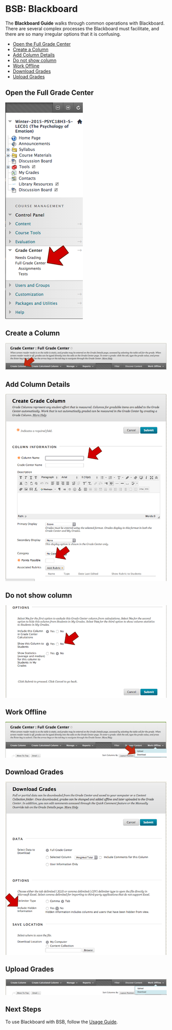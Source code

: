 # BSB: Blackboard

The **Blackboard Guide** walks through common operations with Blackboard.  There are several complex processes the Blackboard must facilitate, and there are so many irregular options that it is confusing.

- [Open the Full Grade Center](#open-the-full-grade-center)
- [Create a Column](#create-a-column)
- [Add Column Details](#add-column-details)
- [Do not show column](#do-not-show-column)
- [Work Offline](#work-offline)
- [Download Grades](#download-grades)
- [Upload Grades](#upload-grades)

## Open the Full Grade Center

![Grade Center](images/grade-center.png)

## Create a Column

![Create Column](images/create-column.png)

## Add Column Details

![Create Column Form](images/create-column-form.png)

## Do not show column

![Show Column Form](images/show-column-form.png)

## Work Offline

![Work Offline](images/work-offline-download.png)

## Download Grades

![Download Grades](images/download-grades-form.png)

## Upload Grades

![Upload Grades](images/offline-upload.png)

## Next Steps

To use Blackboard with BSB, follow the [Usage Guide](Usage.md).
